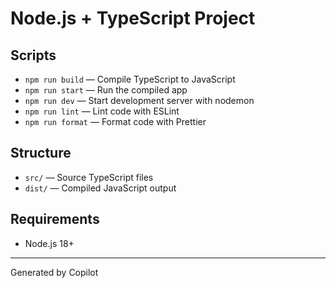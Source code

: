 # Node.js + TypeScript Project

## Scripts

- `npm run build` — Compile TypeScript to JavaScript
- `npm run start` — Run the compiled app
- `npm run dev` — Start development server with nodemon
- `npm run lint` — Lint code with ESLint
- `npm run format` — Format code with Prettier

## Structure

- `src/` — Source TypeScript files
- `dist/` — Compiled JavaScript output

## Requirements

- Node.js 18+

---

Generated by Copilot
